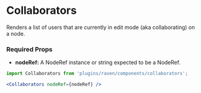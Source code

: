 # Collaborators

Renders a list of users that are currently in edit mode (aka collaborating) on a node.


### Required Props

+ __nodeRef:__  A NodeRef instance or string expected to be a NodeRef.


```jsx harmony
import Collaborators from 'plugins/raven/components/collaborators';

<Collaborators nodeRef={nodeRef} />
```